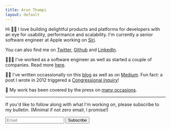 ```yaml
---
title: Arun Thampi
layout: default
---
```


Hi 👋🏽 I love building delightful products and platforms for developers with an eye for usability, performance and scalability. I'm currently a senior software engineer at Apple working on [Siri](https://www.apple.com/siri/).

You can also find me on [Twitter](https://twitter.com/iamclovin), [Github](https://github.com/arunthampi) and [LinkedIn](https://linkedin.com/in/arunthampi).

🧑🏽‍💻 I've worked as a software engineer as well as started a couple of companies. Read more [here](/work.html).

✍🏽 I've written occassionally on this [blog](/archives.html) as well as on [Medium](https://medium.com/@iamclovin). Fun fact: a post I wrote in 2012 triggered a [Congressional inquiry](https://butterfield.house.gov/media-center/press-releases/ranking-members-waxman-and-butterfield-want-answers-from-apple-on-iphone)!

📢 My work has been covered by the press on [many occasions](/press.html).

<hr class="email-subscribe-divider"/>

If you'd like to follow along with what I'm working on, please subscribe to my bulletin. (Minimal if not zero email, I promise!)

<form action="{{site.mailchimp-list}}" method="post" name="mc-embedded-subscribe-form" class="wj-contact-form validate" target="_blank" novalidate>
    <div class="mc-field-group">
        <input type="email" placeholder="Email" name="EMAIL" class="required email" id="mce-EMAIL" autocomplete="on">
        <input type="submit" value="Subscribe" name="subscribe" class="heart">
    </div>
</form>

<style>
</style>
